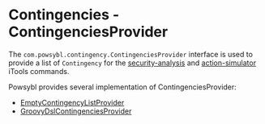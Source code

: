 # Contingencies - ContingenciesProvider

The `com.powsybl.contingency.ContingenciesProvider` interface is used to provide a list of `Contingency` for the
[security-analysis](../../tools/security-analysis.md) and [action-simulator](../../tools/action-simulator.md) iTools commands.

Powsybl provides several implementation of ContingenciesProvider:
- [EmptyContingencyListProvider](emptyContingencyListProvider.md)
- [GroovyDslContingenciesProvider](groovyDslContingenciesProvider.md)
